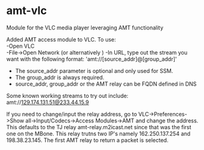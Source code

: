 # amt-vlc
Module for the VLC media player leveraging AMT functionality

Added AMT access module to VLC. To use:  
-Open VLC  
-File->Open Network (or alternatively <Control-N>)
-In URL, type out the stream you want with the following format: 'amt://[source_addr]@[group_addr]'  
* The source_addr parameter is optional and only used for SSM.  
* The group_addr is always required.  
* source_addr, group_addr or the AMT relay can be FQDN defined in DNS
  
Some known working streams to try out include:  
amt://129.174.131.51@233.44.15.9  

If you need to change/input the relay address, go to VLC->Preferences->Show all->Input/Codecs->Access Modules->AMT and change the address. This defaults to the TJ relay amt-relay.m2icast.net since that was the first one on the MBone.  This relay trutns two IP's namely 162.250.137.254 and 198.38.23.145.  The first AMT relay to return a packet is selected.
